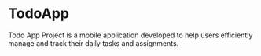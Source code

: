 # TodoApp
Todo App Project is a mobile application developed to help users efficiently manage and track their daily tasks and assignments.
